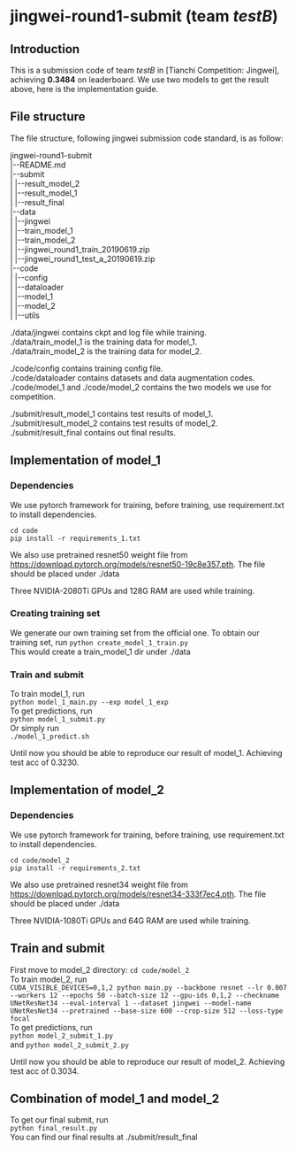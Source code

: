 # jingwei-round1-submit (team *testB*)

## Introduction
This is a submission code of team *testB* in [Tianchi Competition: Jingwei], achieving **0.3484** on leaderboard. We use two models to get the result above, here is the implementation guide.

## File structure
The file structure, following jingwei submission code standard, is as follow:

jingwei-round1-submit  
|--README.md  
|--submit     
|   |--result_model_2    
|   |--result_model_1    
|   |--result_final             
|--data   
|   |--jingwei   
|   |--train_model_1    
|   |--train_model_2      
|   |--jingwei_round1_train_20190619.zip  
|   |--jingwei_round1_test_a_20190619.zip  
|--code   
|   |--config   
|   |--dataloader  
|   |--model_1   
|   |--model_2   
|   |--utils    

./data/jingwei contains ckpt and log file while training.        
./data/train_model_1 is the training data for model_1.  
./data/train_model_2 is the training data for model_2.         

./code/config contains training config file.  
./code/dataloader contains datasets and data augmentation codes.    
./code/model_1 and ./code/model_2 contains the two models we use for competition.  

./submit/result_model_1 contains test results of model_1.           
./submit/result_model_2 contains test results of model_2.           
./submit/result_final contains out final results.           

## Implementation of model_1

### Dependencies
We use pytorch framework for training, before training, use requirement.txt to install dependencies.

`cd code`       
`pip install -r requirements_1.txt`

We also use pretrained resnet50 weight file from https://download.pytorch.org/models/resnet50-19c8e357.pth. The file should be placed under ./data 

Three NVIDIA-2080Ti GPUs and 128G RAM are used while training.

### Creating training set 
We generate our own training set from the official one. To obtain our training set, run
`python create_model_1_train.py`        
This would create a train_model_1 dir under ./data

### Train and submit
To train model_1, run       
`python model_1_main.py --exp model_1_exp`          
To get predictions, run                 
`python model_1_submit.py`          
Or simply run       
`./model_1_predict.sh`          

Until now you should be able to reproduce our result of model_1. Achieving test acc of 0.3230.

## Implementation of model_2

### Dependencies
We use pytorch framework for training, before training, use requirement.txt to install dependencies.

`cd code/model_2`       
`pip install -r requirements_2.txt`

We also use pretrained resnet34 weight file from https://download.pytorch.org/models/resnet34-333f7ec4.pth. The file should be placed under ./data 

Three NVIDIA-1080Ti GPUs and 64G RAM are used while training.

## Train and submit
First move to model_2 directory:
`cd code/model_2`   
To train model_2, run       
`CUDA_VISIBLE_DEVICES=0,1,2 python main.py --backbone resnet --lr 0.007 --workers 12 --epochs 50 --batch-size 12 --gpu-ids 0,1,2 --checkname UNetResNet34 --eval-interval 1 --dataset jingwei --model-name UNetResNet34 --pretrained --base-size 600 --crop-size 512 --loss-type focal`          
To get predictions, run                 
`python model_2_submit_1.py`         
and
`python model_2_submit_2.py`     
  

Until now you should be able to reproduce our result of model_2. Achieving test acc of 0.3034.


## Combination of model_1 and model_2
To get our final submit, run   
`python final_result.py`            
You can find our final results at ./submit/result_final             






